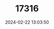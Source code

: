 ---
title: "17316"
category: "Pipistrellus nathusii"
draft: false
date: 2024-02-22 13:03:50
languages:
  Spanish; Castilian: ["Murciélago de Nathusius"]
  French: ["Pipistrelle de Nathusius"]
  Italian: ["Pipistrello di Nathusius"]
  English: ["Nathusius' Pipistrelle"]
---